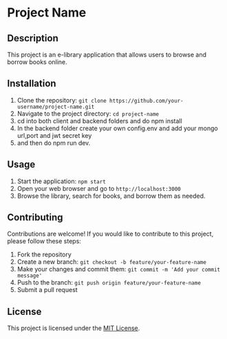 # Project Name

## Description

This project is an e-library application that allows users to browse and borrow books online.

## Installation

1. Clone the repository: `git clone https://github.com/your-username/project-name.git`
2. Navigate to the project directory: `cd project-name`
3. cd into both client and backend folders and do npm install
4. In the backend folder create your own config.env and add your mongo url,port and jwt secret key
5. and then do npm run dev.

## Usage

1. Start the application: `npm start`
2. Open your web browser and go to `http://localhost:3000`
3. Browse the library, search for books, and borrow them as needed.

## Contributing

Contributions are welcome! If you would like to contribute to this project, please follow these steps:

1. Fork the repository
2. Create a new branch: `git checkout -b feature/your-feature-name`
3. Make your changes and commit them: `git commit -m 'Add your commit message'`
4. Push to the branch: `git push origin feature/your-feature-name`
5. Submit a pull request

## License

This project is licensed under the [MIT License](LICENSE).
